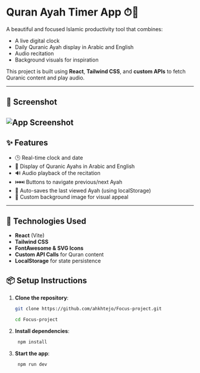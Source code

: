 # Quran Ayah Timer App ⏱📖

A beautiful and focused Islamic productivity tool that combines:
- A live digital clock
- Daily Quranic Ayah display in Arabic and English
- Audio recitation
- Background visuals for inspiration

This project is built using **React**, **Tailwind CSS**, and **custom APIs** to fetch Quranic content and play audio.

---
## 📸 Screenshot

![App Screenshot](./src/assets/Screenshot.png)
---

## ✨ Features

- 🕒 Real-time clock and date
- 📖 Display of Quranic Ayahs in Arabic and English
- 🔊 Audio playback of the recitation
- ⏮️⏭️ Buttons to navigate previous/next Ayah
- 💾 Auto-saves the last viewed Ayah (using localStorage)
- 🌄 Custom background image for visual appeal

---

## 🧱 Technologies Used

- **React** (Vite)
- **Tailwind CSS**
- **FontAwesome & SVG Icons**
- **Custom API Calls** for Quran content
- **LocalStorage** for state persistence

## 📦 Setup Instructions

  1. **Clone the repository**:

        ``` bash
        git clone https://github.com/ahkhtejo/Focus-project.git

        cd Focus-project
        ```


   2. **Install dependencies**:

        ``` bash
         npm install
        ```
   3. **Start the app**:

        ``` bash
         npm run dev
        ```